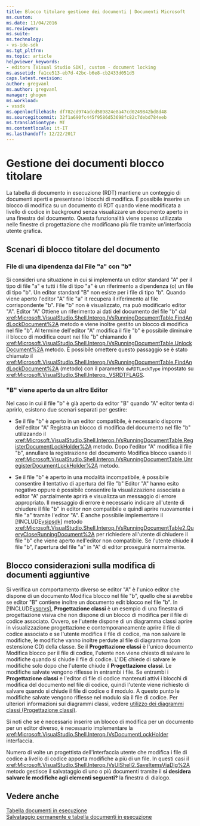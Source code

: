 ```yaml
---
title: Blocco titolare gestione dei documenti | Documenti Microsoft
ms.custom: 
ms.date: 11/04/2016
ms.reviewer: 
ms.suite: 
ms.technology:
- vs-ide-sdk
ms.tgt_pltfrm: 
ms.topic: article
helpviewer_keywords:
- editors [Visual Studio SDK], custom - document locking
ms.assetid: fa1ce513-eb7d-42bc-b6e8-cb2433d051d5
caps.latest.revision: 
author: gregvanl
ms.author: gregvanl
manager: ghogen
ms.workload:
- vssdk
ms.openlocfilehash: df782cd974adcd589824e8a47cd0249842bd8d48
ms.sourcegitcommit: 32f1a690fc445f9586d53698fc82c7debd784eeb
ms.translationtype: MT
ms.contentlocale: it-IT
ms.lasthandoff: 12/22/2017
---
```

# <a name="document-lock-holder-management"></a>Gestione dei documenti blocco titolare
La tabella di documento in esecuzione (RDT) mantiene un conteggio di documenti aperti e presentano i blocchi di modifica. È possibile inserire un blocco di modifica su un documento di RDT quando viene modificata a livello di codice in background senza visualizzare un documento aperto in una finestra del documento. Questa funzionalità viene spesso utilizzata nelle finestre di progettazione che modificano più file tramite un'interfaccia utente grafica.  
  
## <a name="document-lock-holder-scenarios"></a>Scenari di blocco titolare del documento  
  
### <a name="file-a-has-a-dependence-on-file-b"></a>File di una dipendenza dal File "a" con "b"  
 Si consideri una situazione in cui si implementa un editor standard "A" per il tipo di file "a" e tutti i file di tipo "a" è un riferimento a dipendenza (o) un file di tipo "b". Un editor standard "B" non esiste per i file di tipo "b". Quando viene aperto l'editor "A" file "a" it recupera il riferimento al file corrispondente "b". File "b" non è visualizzato, ma può modificarlo editor "A". Editor "A" Ottiene un riferimento ai dati del documento del file "b" dal <xref:Microsoft.VisualStudio.Shell.Interop.IVsRunningDocumentTable.FindAndLockDocument%2A> metodo e viene inoltre gestito un blocco di modifica nel file "b". Al termine dell'editor "A" modifica il file "b" è possibile diminuire il blocco di modifica count nei file "b" chiamando il <xref:Microsoft.VisualStudio.Shell.Interop.IVsRunningDocumentTable.UnlockDocument%2A> metodo. È possibile omettere questo passaggio se è stato chiamato il <xref:Microsoft.VisualStudio.Shell.Interop.IVsRunningDocumentTable.FindAndLockDocument%2A> (metodo) con il parametro `dwRDTLockType` impostato su <xref:Microsoft.VisualStudio.Shell.Interop._VSRDTFLAGS>.  
  
### <a name="file-b-is-opened-by-a-different-editor"></a>"B" viene aperto da un altro Editor  
 Nel caso in cui il file "b" è già aperto da editor "B" quando "A" editor tenta di aprirlo, esistono due scenari separati per gestire:  
  
-   Se il file "b" è aperto in un editor compatibile, è necessario disporre dell'editor "A" Registra un blocco di modifica del documento nel file "b" utilizzando il <xref:Microsoft.VisualStudio.Shell.Interop.IVsRunningDocumentTable.RegisterDocumentLockHolder%2A> metodo. Dopo l'editor "A" modifica il file "b", annullare la registrazione del documento Modifica blocco usando il <xref:Microsoft.VisualStudio.Shell.Interop.IVsRunningDocumentTable.UnregisterDocumentLockHolder%2A> metodo.  
  
-   Se il file "b" è aperto in una modalità incompatibile, è possibile consentire il tentativo di apertura del file "b" Editor "A" hanno esito negativo oppure è possibile consentire la visualizzazione associata a editor "A" parzialmente aprirà e visualizza un messaggio di errore appropriato. Il messaggio di errore è necessario indicare all'utente di chiudere il file "b" in editor non compatibile e quindi aprire nuovamente i file "a" tramite l'editor "A". È anche possibile implementare il [!INCLUDE[vsipsdk](../extensibility/includes/vsipsdk_md.md)] metodo <xref:Microsoft.VisualStudio.Shell.Interop.IVsRunningDocumentTable2.QueryCloseRunningDocument%2A> per richiedere all'utente di chiudere il file "b" che viene aperto nell'editor non compatibile. Se l'utente chiude il file "b", l'apertura del file "a" in "A" di editor proseguirà normalmente.  
  
## <a name="additional-document-edit-lock-considerations"></a>Blocco considerazioni sulla modifica di documenti aggiuntive  
 Si verifica un comportamento diverso se editor "A" è l'unico editor che dispone di un documento Modifica blocco nel file "b", quello che si avrebbe se editor "B" contiene inoltre un documento edit blocco nel file "b". In [!INCLUDE[vsprvs](../code-quality/includes/vsprvs_md.md)], **Progettazione classi** è un esempio di una finestra di progettazione visiva che non dispone di un blocco di modifica per il file di codice associato. Ovvero, se l'utente dispone di un diagramma classi aprire in visualizzazione progettazione e contemporaneamente aprire il file di codice associato e se l'utente modifica il file di codice, ma non salvare le modifiche, le modifiche vanno inoltre perdute al file di diagramma (con estensione CD) della classe. Se il **Progettazione classi** è l'unico documento Modifica blocco per il file di codice, l'utente non viene chiesto di salvare le modifiche quando si chiude il file di codice. L'IDE chiede di salvare le modifiche solo dopo che l'utente chiude il **Progettazione classi**. Le modifiche salvate vengono riflesse in entrambi i file. Se entrambi i **Progettazione classi** e l'editor di file di codice mantenuti attivi i blocchi di modifica del documento nel file di codice, quindi l'utente viene richiesto di salvare quando si chiude il file di codice o il modulo. A questo punto le modifiche salvate vengono riflesse nel modulo sia il file di codice. Per ulteriori informazioni sui diagrammi classi, vedere [utilizzo dei diagrammi classi (Progettazione classi)](../ide/working-with-class-diagrams-class-designer.md).  
  
 Si noti che se è necessario inserire un blocco di modifica per un documento per un editor diverso, è necessario implementare la <xref:Microsoft.VisualStudio.Shell.Interop.IVsDocumentLockHolder> interfaccia.  
  
 Numero di volte un progettista dell'interfaccia utente che modifica i file di codice a livello di codice apporta modifiche a più di un file. In questi casi il <xref:Microsoft.VisualStudio.Shell.Interop.IVsUIShell2.SaveItemsViaDlg%2A> metodo gestisce il salvataggio di uno o più documenti tramite il **si desidera salvare le modifiche agli elementi seguenti?** la finestra di dialogo.  
  
## <a name="see-also"></a>Vedere anche  
 [Tabella documenti in esecuzione](../extensibility/internals/running-document-table.md)   
 [Salvataggio permanente e tabella documenti in esecuzione](../extensibility/internals/persistence-and-the-running-document-table.md)